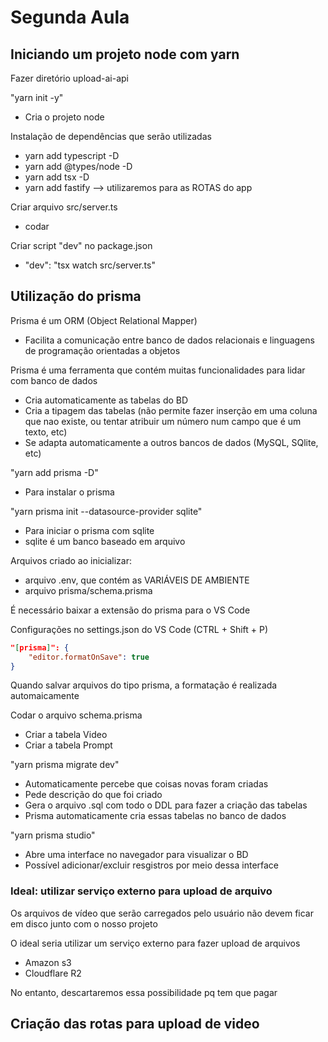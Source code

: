 # Segunda Aula

## Iniciando um projeto node com yarn

Fazer diretório upload-ai-api

"yarn init -y"
- Cria o projeto node

Instalação de dependências que serão utilizadas
- yarn add typescript -D
- yarn add @types/node -D
- yarn add tsx -D
- yarn add fastify --> utilizaremos para as ROTAS do app

Criar arquivo src/server.ts
- codar

Criar script "dev" no package.json
- "dev": "tsx watch src/server.ts"

## Utilização do prisma

Prisma é um ORM (Object Relational Mapper)
- Facilita a comunicação entre banco de dados relacionais e linguagens de programação orientadas a objetos

Prisma é uma ferramenta que contém muitas funcionalidades para lidar com banco de dados
- Cria automaticamente as tabelas do BD
- Cria a tipagem das tabelas (não permite fazer inserção em uma coluna que nao existe, ou tentar atribuir um número num campo que é um texto, etc)
- Se adapta automaticamente a outros bancos de dados (MySQL, SQlite, etc)

"yarn add prisma -D"
- Para instalar o prisma

"yarn prisma init --datasource-provider sqlite"
- Para iniciar o prisma com sqlite
- sqlite é um banco baseado em arquivo

Arquivos criado ao inicializar:
- arquivo .env, que contém as VARIÁVEIS DE AMBIENTE
- arquivo prisma/schema.prisma

É necessário baixar a extensão do prisma para o VS Code

Configurações no settings.json do VS Code (CTRL + Shift + P)
```json
"[prisma]": {
    "editor.formatOnSave": true
}
```
Quando salvar arquivos do tipo prisma, a formatação é realizada automaicamente

Codar o arquivo schema.prisma
- Criar a tabela Video
- Criar a tabela Prompt

"yarn prisma migrate dev"
- Automaticamente percebe que coisas novas foram criadas
- Pede descrição do que foi criado
- Gera o arquivo .sql com todo o DDL para fazer a criação das tabelas
- Prisma automaticamente cria essas tabelas no banco de dados

"yarn prisma studio"
- Abre uma interface no navegador para visualizar o BD
- Possível adicionar/excluir resgistros por meio dessa interface

### Ideal: utilizar serviço externo para upload de arquivo

Os arquivos de vídeo que serão carregados pelo usuário não devem ficar em disco junto com o nosso projeto

O ideal seria utilizar um serviço externo para fazer upload de arquivos
- Amazon s3
- Cloudflare R2

No entanto, descartaremos essa possibilidade pq tem que pagar

## Criação das rotas para upload de video